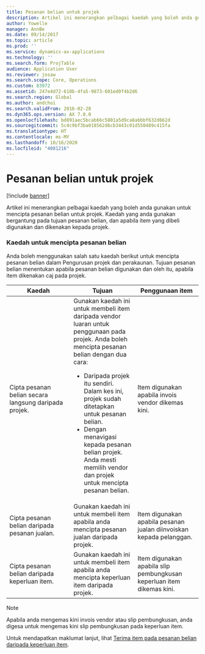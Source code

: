 ```yaml
---
title: Pesanan belian untuk projek
description: Artikel ini menerangkan pelbagai kaedah yang boleh anda gunakan untuk mencipta pesanan belian untuk projek. Kaedah yang anda gunakan bergantung pada tujuan pesanan belian, dan apabila item yang dibeli digunakan dan dikenakan kepada projek.
author: Yowelle
manager: AnnBe
ms.date: 09/14/2017
ms.topic: article
ms.prod: ''
ms.service: dynamics-ax-applications
ms.technology: ''
ms.search.form: ProjTable
audience: Application User
ms.reviewer: josaw
ms.search.scope: Core, Operations
ms.custom: 83972
ms.assetid: 247e4d72-610b-4fa5-9873-601ed0f4b2d6
ms.search.region: Global
ms.author: andchoi
ms.search.validFrom: 2016-02-28
ms.dyn365.ops.version: AX 7.0.0
ms.openlocfilehash: bd891aec5bcab66c5801a5d9ca8abbbf632d662d
ms.sourcegitcommit: 5c4c9bf3ba018562d6cb3443c01d550489c415fa
ms.translationtype: HT
ms.contentlocale: ms-MY
ms.lasthandoff: 10/16/2020
ms.locfileid: "4081216"
---
```

# <a name="purchase-orders-for-a-project"></a>Pesanan belian untuk projek

[!include [banner](../includes/banner.md)]

Artikel ini menerangkan pelbagai kaedah yang boleh anda gunakan untuk mencipta pesanan belian untuk projek. Kaedah yang anda gunakan bergantung pada tujuan pesanan belian, dan apabila item yang dibeli digunakan dan dikenakan kepada projek.

### <a name="methods-for-creating-a-purchase-order"></a>Kaedah untuk mencipta pesanan belian

Anda boleh menggunakan salah satu kaedah berikut untuk mencipta pesanan belian dalam Pengurusan projek dan perakaunan. Tujuan pesanan belian menentukan apabila pesanan belian digunakan dan oleh itu, apabila item dikenakan caj pada projek.

<table>
<colgroup>
<col width="33%" />
<col width="33%" />
<col width="33%" />
</colgroup>
<thead>
<tr class="header">
<th>Kaedah</th>
<th>Tujuan</th>
<th>Penggunaan item</th>
</tr>
</thead>
<tbody>
<tr class="odd">
<td>Cipta pesanan belian secara langsung daripada projek.</td>
<td>Gunakan kaedah ini untuk membeli item daripada vendor luaran untuk penggunaan pada projek. Anda boleh mencipta pesanan belian dengan dua cara:
<ul>
<li>Daripada projek itu sendiri. Dalam kes ini, projek sudah ditetapkan untuk pesanan belian.</li>
<li>Dengan menavigasi kepada pesanan belian projek. Anda mesti memilih vendor dan projek untuk mencipta pesanan belian.</li>
</ul></td>
<td>Item digunakan apabila invois vendor dikemas kini.</td>
</tr>
<tr class="even">
<td>Cipta pesanan belian daripada pesanan jualan.</td>
<td>Gunakan kaedah ini untuk membeli item apabila anda mencipta pesanan jualan daripada projek.</td>
<td>Item digunakan apabila pesanan jualan diinvoiskan kepada pelanggan.</td>
</tr>
<tr class="odd">
<td>Cipta pesanan belian daripada keperluan item.</td>
<td>Gunakan kaedah ini untuk membeli item apabila anda mencipta keperluan item daripada projek.</td>
<td>Item digunakan apabila slip pembungkusan keperluan item dikemas kini.</td>
</tr>
</tbody>
</table>

> [!NOTE] 
> Apabila anda mengemas kini invois vendor atau slip pembungkusan, anda digesa untuk mengemas kini slip pembungkusan pada keperluan item.

Untuk mendapatkan maklumat lanjut, lihat [Terima item pada pesanan belian daripada keperluan item](tasks/receive-items-purchase-order-item-requirement.md).

